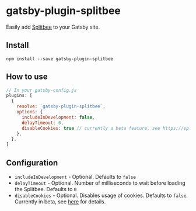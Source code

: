 # gatsby-plugin-splitbee

Easily add [Splitbee](https://splitbee.io/) to your Gatsby site.

## Install
`npm install --save gatsby-plugin-splitbee`

## How to use

```javascript
// In your gatsby-config.js
plugins: [
  {
    resolve: `gatsby-plugin-splitbee`,
    options: {
      includeInDevelopment: false,
      delayTimeout: 0,
      disableCookies: true // currently a beta feature, see https://splitbee.io/blog/javascript-library
    },
  },
]
```

## Configuration

- `includeInDevelopment` - Optional. Defaults to `false`
- `delayTimeout` - Optional. Number of milliseconds to wait before loading the Splitbee. Defaults to `0`
- `disableCookies` - Optional. Disables usage of cookies. Defaults to `false`. Currently in beta, see [here](https://splitbee.io/blog/javascript-library) for details.

